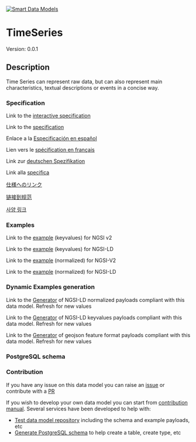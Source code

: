 [![Smart Data Models](https://smartdatamodels.org/wp-content/uploads/2022/01/SmartDataModels_logo.png "Logo")](https://smartdatamodels.org)
# TimeSeries
Version: 0.0.1

## Description 

Time Series can represent raw data, but can also represent main characteristics, textual descriptions or events in a concise way.
### Specification

Link to the [interactive specification](https://swagger.lab.fiware.org/?url=https://smart-data-models.github.io/dataModel.AAS/TimeSeries/swagger.yaml)

Link to the [specification](https://github.com/smart-data-models/dataModel.AAS/blob/master/TimeSeries/doc/spec.md)

Enlace a la [Especificación en español](https://github.com/smart-data-models/dataModel.AAS/blob/master/TimeSeries/doc/spec_ES.md)

Lien vers le [spécification en français](https://github.com/smart-data-models/dataModel.AAS/blob/master/TimeSeries/doc/spec_FR.md)

Link zur [deutschen Spezifikation](https://github.com/smart-data-models/dataModel.AAS/blob/master/TimeSeries/doc/spec_DE.md)

Link alla [specifica](https://github.com/smart-data-models/dataModel.AAS/blob/master/TimeSeries/doc/spec_IT.md)

[仕様へのリンク](https://github.com/smart-data-models/dataModel.AAS/blob/master/TimeSeries/doc/spec_JA.md)

[链接到规范](https://github.com/smart-data-models/dataModel.AAS/blob/master/TimeSeries/doc/spec_ZH.md)

[사양 링크](https://github.com/smart-data-models/dataModel.AAS/blob/master/TimeSeries/doc/spec_KO.md)
### Examples

Link to the [example](https://smart-data-models.github.io/dataModel.AAS/TimeSeries/examples/example.json) (keyvalues) for NGSI v2

Link to the [example](https://smart-data-models.github.io/dataModel.AAS/TimeSeries/examples/example.jsonld) (keyvalues) for NGSI-LD

Link to the [example](https://smart-data-models.github.io/dataModel.AAS/TimeSeries/examples/example-normalized.json) (normalized) for NGSI-V2

Link to the [example](https://smart-data-models.github.io/dataModel.AAS/TimeSeries/examples/example-normalized.jsonld) (normalized) for NGSI-LD
### Dynamic Examples generation

Link to the [Generator](https://smartdatamodels.org/extra/ngsi-ld_generator.php?schemaUrl=https://raw.githubusercontent.com/smart-data-models/dataModel.AAS/master/TimeSeries/schema.json&email=info@smartdatamodels.org) of NGSI-LD normalized payloads compliant with this data model. Refresh for new values

Link to the [Generator](https://smartdatamodels.org/extra/ngsi-ld_generator_keyvalues.php?schemaUrl=https://raw.githubusercontent.com/smart-data-models/dataModel.AAS/master/TimeSeries/schema.json&email=info@smartdatamodels.org) of NGSI-LD keyvalues payloads compliant with this data model. Refresh for new values

Link to the [Generator](https://smartdatamodels.org/extra/geojson_features_generator.php?schemaUrl=https://raw.githubusercontent.com/smart-data-models/dataModel.AAS/master/TimeSeries/schema.json&email=info@smartdatamodels.org) of geojson feature format payloads compliant with this data model. Refresh for new values
### PostgreSQL schema
### Contribution

 If you have any issue on this data model you can raise an [issue](https://github.com/smart-data-models/dataModel.AAS/issues)  or contribute with a [PR](https://github.com/smart-data-models/dataModel.AAS/pulls)

 If you wish to develop your own data model you can start from [contribution manual](https://bit.ly/contribution_manual). Several services have been developed to help with: 
 - [Test data model repository](https://smartdatamodels.org/index.php/data-models-contribution-api/) including the schema and example payloads, etc
 - [Generate PostgreSQL schema](https://smartdatamodels.org/index.php/sql-service/) to help create a table, create type, etc